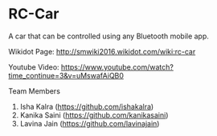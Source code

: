 # RC-Car
A car that can be controlled using any Bluetooth mobile app.

Wikidot Page: http://smwiki2016.wikidot.com/wiki:rc-car

Youtube Video: https://www.youtube.com/watch?time_continue=3&v=uMswafAiQB0

Team Members
1) Isha Kalra (https://github.com/ishakalra)
2) Kanika Saini (https://github.com/kanikasaini)
3) Lavina Jain (https://github.com/lavinajain)
